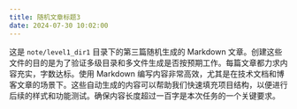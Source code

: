 ```yaml
---
title: 随机文章标题3
date: 2024-07-30 10:02:00
---
```


这是 `note/level1_dir1` 目录下的第三篇随机生成的 Markdown 文章。创建这些文件的目的是为了验证多级目录和多文件生成是否按预期工作。每篇文章都力求内容充实，字数达标。使用 Markdown 编写内容非常高效，尤其是在技术文档和博客文章的场景下。这些自动生成的内容可以帮助我们快速填充项目结构，以便进行后续的样式和功能测试。确保内容长度超过一百字是本次任务的一个关键要求。